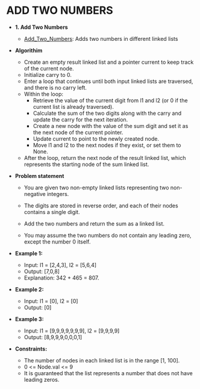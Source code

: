 # ADD TWO NUMBERS

* **1. Add Two Numbers**
  * [Add_Two_Numbers](./Add_Two_Numbers): Adds two numbers in different linked lists

* **Algorithim**
  * Create an empty result linked list and a pointer current to keep track of the current node.
  * Initialize carry to 0.
  * Enter a loop that continues until both input linked lists are traversed, and there is no carry left.
  * Within the loop:
     * Retrieve the value of the current digit from l1 and l2 (or 0 if the current list is already traversed).
     * Calculate the sum of the two digits along with the carry and update the carry for the next iteration.
     * Create a new node with the value of the sum digit and set it as the next node of the current pointer.
     * Update current to point to the newly created node.
     * Move l1 and l2 to the next nodes if they exist, or set them to None.
  * After the loop, return the next node of the result linked list, which represents the starting node of the sum linked list.

* **Problem statement**
  * You are given two non-empty linked lists representing two non-negative integers.
  * The digits are stored in reverse order, and each of their nodes contains a single digit.
  * Add the two numbers and return the sum as a linked list.

  * You may assume the two numbers do not contain any leading zero, except the number 0 itself.

 
* **Example 1:**
  * Input: l1 = [2,4,3], l2 = [5,6,4]
  * Output: [7,0,8]
  * Explanation: 342 + 465 = 807.

* **Example 2:**
  * Input: l1 = [0], l2 = [0]
  * Output: [0]

* **Example 3:**
  * Input: l1 = [9,9,9,9,9,9,9], l2 = [9,9,9,9]
  * Output: [8,9,9,9,0,0,0,1]
 

* **Constraints:**
  * The number of nodes in each linked list is in the range [1, 100].
  * 0 <= Node.val <= 9
  * It is guaranteed that the list represents a number that does not have leading zeros.